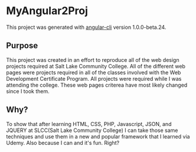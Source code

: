 # MyAngular2Proj

This project was generated with [angular-cli](https://github.com/angular/angular-cli) version 1.0.0-beta.24.

## Purpose
This project was created in an effort to reproduce all of the web design projects required at Salt Lake Community College.
All of the different web pages were projects required in all of the classes involved with the Web Development Certificate Program.
All projects were required while I was attending the college. These web pages criterea have most likely changed since I took them.

## Why?
To show that after learning HTML, CSS, PHP, Javascript, JSON, and JQUERY at SLCC(Salt Lake Community College) I can take those same
techniques and use them in a new and popular framework that I learned via Udemy. Also because I can and it's fun. Right?
